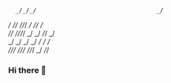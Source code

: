 
                                                   
      _/_/_/                                  _/   
   _/          _/_/      _/_/_/  _/  _/_/    _/    
    _/_/    _/_/_/_/  _/    _/  _/_/        _/     
       _/  _/        _/    _/  _/    _/    _/      
_/_/_/      _/_/_/    _/_/_/  _/      _/_/         
                                                   
                                                   


### Hi there 👋

<!--
**GitSearJ/GitSearJ** is a ✨ _special_ ✨ repository because its `README.md` (this file) appears on your GitHub profile.

Here are some ideas to get you started:

- 🔭 I’m currently working on ...
- 🌱 I’m currently learning ...
- 👯 I’m looking to collaborate on ...
- 🤔 I’m looking for help with ...
- 💬 Ask me about ...
- 📫 How to reach me: ...
- 😄 Pronouns: ...
- ⚡ Fun fact: ...
-->
